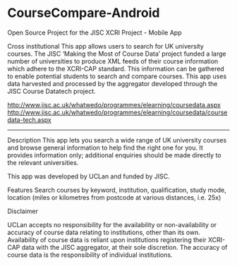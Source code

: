 CourseCompare-Android
=====================

Open Source Project for the JISC XCRI Project - Mobile App

Cross institutional 
This app allows users to search for UK university courses.  The JISC ‘Making the Most of Course Data’ project funded a large number of universities to produce XML feeds of their course information which adhere to the XCRI-CAP standard.  This information can be gathered to enable potential students to search and compare courses.  This app uses data harvested and processed by the aggregator developed through the JISC Course Datatech project.  
  
http://www.jisc.ac.uk/whatwedo/programmes/elearning/coursedata.aspx http://www.jisc.ac.uk/whatwedo/programmes/elearning/coursedata/coursedata-tech.aspx

________________________________________________________________________________________

Description 
This app lets you search a wide range of UK university courses and browse general information to help find the right one for you.  It provides information only; additional enquiries should be made directly to the relevant universities. 

This app was developed by UCLan and funded by JISC.

Features
Search courses by keyword, institution, qualification, study mode, location (miles or kilometres from postcode at various distances, i.e. 25x)
  
Disclaimer 

UCLan accepts no responsibility for the availability or non-availability or accuracy of course data relating to institutions, other than its own. Availability of course data is reliant upon institutions registering their XCRI-CAP data with the JISC aggregator, at their sole discretion. The accuracy of course data is the responsibility of individual institutions.


